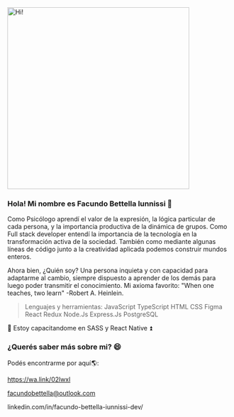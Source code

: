  <img src="https://cladera.org/infografias/images/tecedu/dribbble-shot_6.gif" alt="Hi!" width="410" style="text-align:justify"/>

### Hola! Mi nombre es Facundo Bettella Iunnissi 👋

Como Psicólogo aprendí el valor de la expresión, la lógica particular de cada persona, y la importancia productiva de la dinámica de grupos.
Como Full stack developer entendí la importancia de la tecnología en la transformación activa de la sociedad. También como mediante algunas líneas de código junto a la creatividad aplicada podemos construir mundos enteros.

Ahora bien, ¿Quién soy?
Una persona inquieta y con capacidad para adaptarme al cambio, siempre dispuesto a aprender de los demás para luego poder transmitir el conocimiento.
Mi axioma favorito: "When one teaches, two learn" -Robert A. Heinlein.


> Lenguajes y herramientas: 
JavaScript 
TypeScript 
HTML 
CSS 
Figma
React 
Redux Node.Js 
Express.Js 
PostgreSQL 

🌱 Estoy capacitandome en SASS y React Native ⏫


### ¿Querés saber más sobre mi? 😄

  Podés encontrarme por aquí🌎:

  https://wa.link/02lwxl

  facundobettella@outlook.com

  linkedin.com/in/facundo-bettella-iunnissi-dev/


